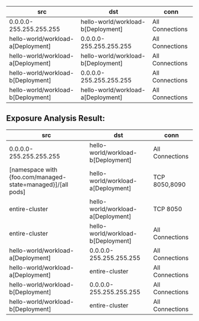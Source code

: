 | src | dst | conn |
|-----|-----|------|
| 0.0.0.0-255.255.255.255 | hello-world/workload-b[Deployment] | All Connections |
| hello-world/workload-a[Deployment] | 0.0.0.0-255.255.255.255 | All Connections |
| hello-world/workload-a[Deployment] | hello-world/workload-b[Deployment] | All Connections |
| hello-world/workload-b[Deployment] | 0.0.0.0-255.255.255.255 | All Connections |
| hello-world/workload-b[Deployment] | hello-world/workload-a[Deployment] | All Connections |
## Exposure Analysis Result:
| src | dst | conn |
|-----|-----|------|
| 0.0.0.0-255.255.255.255 | hello-world/workload-b[Deployment] | All Connections |
| [namespace with {foo.com/managed-state=managed}]/[all pods] | hello-world/workload-a[Deployment] | TCP 8050,8090 |
| entire-cluster | hello-world/workload-a[Deployment] | TCP 8050 |
| entire-cluster | hello-world/workload-b[Deployment] | All Connections |
| hello-world/workload-a[Deployment] | 0.0.0.0-255.255.255.255 | All Connections |
| hello-world/workload-a[Deployment] | entire-cluster | All Connections |
| hello-world/workload-b[Deployment] | 0.0.0.0-255.255.255.255 | All Connections |
| hello-world/workload-b[Deployment] | entire-cluster | All Connections |